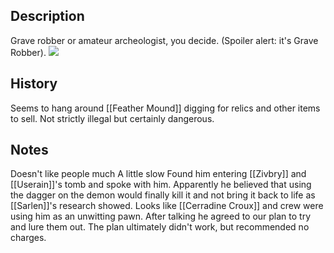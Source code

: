 ## Description
Grave robber or amateur archeologist, you decide. (Spoiler alert: it's Grave Robber).
![](https://s3.amazonaws.com/files.d20.io/images/317684836/bnWI-FuonR6DgGHFFlfPIQ/med.jpg?1670543176)

## History
Seems to hang around [[Feather Mound]] digging for relics and other items to sell. Not strictly illegal but certainly dangerous.

## Notes
Doesn't like people much
A little slow
Found him entering [[Zivbry]] and [[Userain]]'s tomb and spoke with him. Apparently he believed that using the dagger on the demon would finally kill it and not bring it back to life as [[Sarlen]]'s research showed. Looks like [[Cerradine Croux]] and crew were using him as an unwitting pawn. After talking he agreed to our plan to try and lure them out. The plan ultimately didn't work, but recommended no charges.